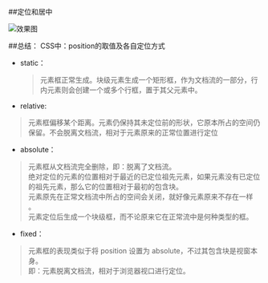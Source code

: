 ##定位和居中

![效果图](http://7xrp04.com1.z0.glb.clouddn.com/task_1_4_1.png)

##总结：
CSS中：position的取值及各自定位方式

* static：
  > 元素框正常生成。块级元素生成一个矩形框，作为文档流的一部分，行内元素则会创建一个或多个行框，置于其父元素中。

* relative:
 > 元素框偏移某个距离。元素仍保持其未定位前的形状，它原本所占的空间仍保留。不会脱离文档流，相对于元素原来的正常位置进行定位

* absolute：
 > 元素框从文档流完全删除，即：脱离了文档流。 <br /> 
 > 绝对定位的元素的位置相对于最近的已定位祖先元素，如果元素没有已定位的祖先元素，那么它的位置相对于最初的包含块。 <br /> 
 > 元素原先在正常文档流中所占的空间会关闭，就好像元素原来不存在一样 。<br /> 
 > 元素定位后生成一个块级框，而不论原来它在正常流中是何种类型的框。 <br /> 

* fixed：
 > 元素框的表现类似于将 position 设置为 absolute，不过其包含块是视窗本身。 <br /> 
 > 即：元素脱离文档流，相对于浏览器视口进行定位。 <br /> 
